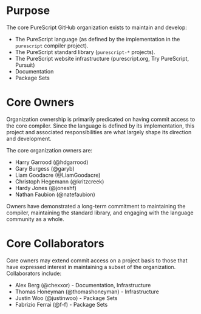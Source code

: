 # Purpose

The core PureScript GitHub organization exists to maintain and develop:

*   The PureScript language (as defined by the implementation in the `purescript` compiler project).
*   The PureScript standard library (`purescript-*` projects).
*   The PureScript website infrastructure (purescript.org, Try PureScript, Pursuit)
*   Documentation
*   Package Sets

# Core Owners

Organization ownership is primarily predicated on having commit access to the
core compiler. Since the language is defined by its implementation, this
project and associated responsibilities are what largely shape its direction
and development.

The core organization owners are:

*   Harry Garrood (@hdgarrood)
*   Gary Burgess (@garyb)
*   Liam Goodacre (@LiamGoodacre)
*   Christoph Hegemann (@kritzcreek)
*   Hardy Jones (@joneshf)
*   Nathan Faubion (@natefaubion)

Owners have demonstrated a long-term commitment to maintaining the compiler,
maintaining the standard library, and engaging with the language community as
a whole.

# Core Collaborators

Core owners may extend commit access on a project basis to those that have
expressed interest in maintaining a subset of the organization. Collaborators
include:

*   Alex Berg (@chexxor) - Documentation, Infrastructure
*   Thomas Honeyman (@thomashoneyman) - Infrastructure
*   Justin Woo (@justinwoo) - Package Sets
*   Fabrizio Ferrai (@f-f) - Package Sets
